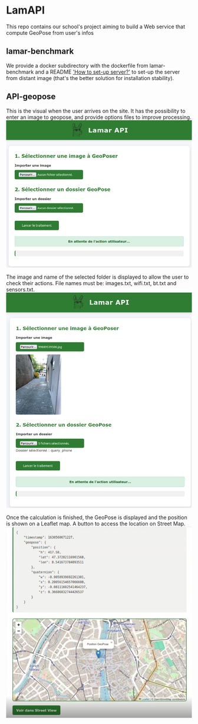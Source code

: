 # LamAPI
This repo contains our school's project aiming to build a Web service that compute GeoPose from user's infos

## lamar-benchmark

We provide a docker subdirectory with the dockerfile from lamar-benchmark and a README ['How to set-up server?'](docker/DOCKER.md) to set-up the server from distant image (that's the better solution for installation stability).

## API-geopose

This is the visual when the user arrives on the site.
It has the possibility to enter an image to geopose, and provide options files to improve processing.
![Alt text](./images/web_vide.png?raw=true "Page home")

The image and name of the selected folder is displayed to allow the user to check their actions.
File names must be:
images.txt, wifi.txt, bt.txt and sensors.txt.
![Alt text](./images/web_data.png?raw=true "Image et data intégrée")

Once the calculation is finished, the GeoPose is displayed and the position is shown on a Leaflet map.
A button to access the location on Street Map.
![Alt text](./images/web_result.png?raw=true "Result")